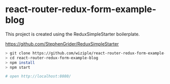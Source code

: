 # react-router-redux-form-example-blog

This project is created using the ReduxSimpleStarter boilerplate.

https://github.com/StephenGrider/ReduxSimpleStarter

```bash
> git clone https://github.com/wiziple/react-router-redux-form-example-blog.git
> cd react-router-redux-form-example-blog
> npm install
> npm start

# open http://localhost:8080/ 
```

